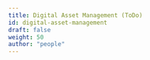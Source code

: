 ```yaml
---
title: Digital Asset Management (ToDo)
id: digital-asset-management
draft: false
weight: 50
author: "people"
---
```

